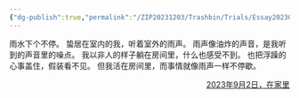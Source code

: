 ```yaml
---
{"dg-publish":true,"permalink":"/ZIP20231203/Trashbin/Trials/Essay20230901/","title":"230901","created":"","updated":""}
---
```


雨水下个不停。
蛰居在室内的我，听着室外的雨声。
雨声像油炸的声音，是我听到的声音里的噪点。
我以非人的样子躺在房间里，什么也感受不到。
也把浮躁的心事盖住，假装看不见。
但我活在房间里，而事情就像雨声一样不停歇。

<p align="right"><u>2023年9月2日，在家里
</u></p>